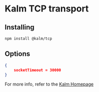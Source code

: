 # Kalm TCP transport

## Installing

`npm install @kalm/tcp`

## Options

```json
{
    socketTimeout = 30000
}
```

For more info, refer to the [Kalm Homepage](https://github.com/kalm/kalm.js) 